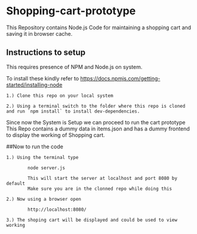 # Shopping-cart-prototype
This Repository contains Node.js Code for maintaining a shopping cart and saving it in browser cache.   

## Instructions to setup 
This requires presence of NPM and Node.js on system.

To install these kindly refer to https://docs.npmjs.com/getting-started/installing-node

    1.) Clone this repo on your local system

    2.) Using a terminal switch to the folder where this repo is cloned and run `npm install` to install dev-dependencies.
            
Since now the System is Setup we can proceed to run the cart prototype 
This Repo contains a dummy data in items.json and has a dummy frontend to display the working of Shopping cart.

##Now to run the code 

    1.) Using the terminal type
    
            node server.js 
        
            This will start the server at localhost and port 8080 by default
            Make sure you are in the clonned repo while doing this
    
    2.) Now using a browser open 
    
            http://localhost:8080/ 
    
    3.) The shoping cart will be displayed and could be used to view working
